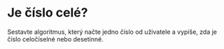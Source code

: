 # Je číslo celé?

Sestavte algoritmus, který načte jedno číslo od uživatele a vypíše, zda je číslo celočíselné nebo desetinné.
